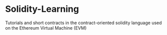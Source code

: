 # Solidity-Learning
Tutorials and short contracts in the contract-oriented solidity language used on the Ethereum Virtual Machine (EVM)
